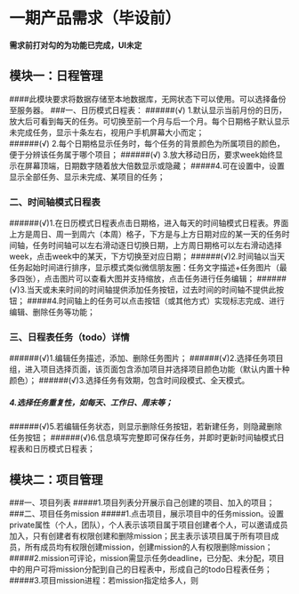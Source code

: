 # 一期产品需求（毕设前）
#### 需求前打对勾的为功能已完成，UI未定

## 模块一：日程管理
####此模块要求将数据存储至本地数据库，无网状态下可以使用。可以选择备份至服务器。
###一、日历模式日程表：
######(√) 1.默认显示当前月份的日历，放大后可看到每天的任务。可切换至前一个月与后一个月。每个日期格子默认显示未完成任务，显示十条左右，视用户手机屏幕大小而定；   
######(√) 2.每个日期格显示任务时，每个任务的背景颜色为所属项目的颜色，便于分辨该任务属于哪个项目； 
######(√) 3.放大移动日历，要求week始终显示在屏幕顶端，日期数字随着放大倍数显示或隐藏；
#####4.可在设置中，设置显示全部任务、显示未完成、某项目的任务；

### 二、时间轴模式日程表
######(√)1.在日历模式日程表点击日期格，进入每天的时间轴模式日程表。界面上方是周日、周一到周六（本周）格子，下方是与上方日期对应的某一天的任务时间轴，任务时间轴可以左右滑动逐日切换日期，上方周日期格可以左右滑动选择week，点击week中的某天，下方切换至对应日期；
######(√)2.时间轴以当天任务起始时间进行排序，显示模式类似微信朋友圈：任务文字描述+任务图片（最多四张），点击图片可以查看大图并支持缩放，点击任务进行任务编辑；
######(√)3.当天或未来时间的时间轴提供添加任务按钮，过去时间的时间轴不提供此按钮；
#####4.时间轴上的任务可以点击按钮（或其他方式）实现标志完成、进行编辑、删除任务等功能；

### 三、日程表任务（todo）详情
######(√)1.编辑任务描述，添加、删除任务图片；
######(√)2.选择任务项目组，进入项目选择页面，该页面包含添加项目并选择项目颜色功能（默认内置十种颜色）；
######(√)3.选择任务有效期，包含时间段模式、全天模式。
##### 4.选择任务重复性，如每天、工作日、周末等；
######(√)5.若编辑任务状态，则显示删除任务按钮，若新建任务，则隐藏删除任务按钮；
######(√)6.信息填写完整即可保存任务，并即时更新时间轴模式日程表和日历模式日程表；

## 模块二：项目管理
###一、项目列表
#####1.项目列表分开展示自己创建的项目、加入的项目；
###二、项目任务mission
#####1.点击项目，展示项目中的任务mission。设置private属性（个人，团队），个人表示该项目属于项目创建者个人，可以邀请成员加入，只有创建者有权限创建和删除mission；民主表示该项目属于所有项目成员，所有成员均有权限创建mission，创建mission的人有权限删除mission；
#####2.mission可评论，mission需显示任务deadline，已分配、未分配，项目中的用户可将mission分配到自己的日程表中，形成自己的todo日程表任务；
#####3.项目mission进程：若mission指定给多人，则